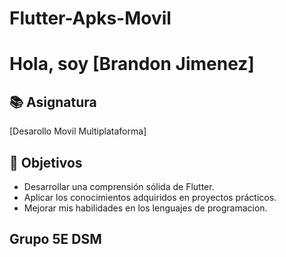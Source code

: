 # Flutter-Apks-Movil
# Hola, soy [Brandon Jimenez]  

## 📚 Asignatura  
[Desarollo Movil Multiplataforma]  

## 🎯 Objetivos  
- Desarrollar una comprensión sólida de Flutter.  
- Aplicar los conocimientos adquiridos en proyectos prácticos.  
- Mejorar mis habilidades en los lenguajes de programacion.

## Grupo 5E DSM
